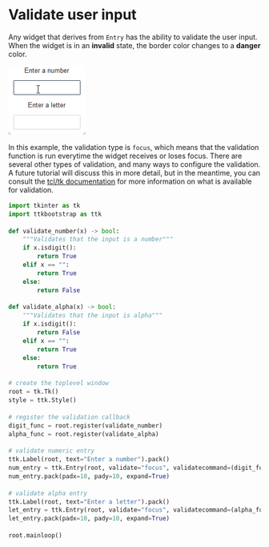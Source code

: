 # Validate user input

Any widget that derives from `Entry` has the ability to validate the user input. When 
the widget is in an **invalid** state, the border color changes to a **danger** color.

![invalid entry](../assets/cookbook/entry-validation.gif)

In this example, the validation type is `focus`, which means that the validation
function is run everytime the widget receives or loses focus. There are several
other types of validation, and many ways to configure the validation. A future
tutorial will discuss this in more detail, but in the meantime, you can consult
the [tcl/tk documentation](https://tcl.tk/man/tcl8.6/TkCmd/ttk_entry.htm) for more 
information on what is available for validation.

```python
import tkinter as tk
import ttkbootstrap as ttk

def validate_number(x) -> bool:
    """Validates that the input is a number"""
    if x.isdigit():
        return True
    elif x == "":
        return True
    else:
        return False

def validate_alpha(x) -> bool:
    """Validates that the input is alpha"""
    if x.isdigit():
        return False
    elif x == "":
        return True
    else:
        return True

# create the toplevel window
root = tk.Tk()
style = ttk.Style()

# register the validation callback
digit_func = root.register(validate_number)
alpha_func = root.register(validate_alpha)

# validate numeric entry
ttk.Label(root, text="Enter a number").pack()
num_entry = ttk.Entry(root, validate="focus", validatecommand=(digit_func, '%P'))
num_entry.pack(padx=10, pady=10, expand=True)

# validate alpha entry
ttk.Label(root, text="Enter a letter").pack()
let_entry = ttk.Entry(root, validate="focus", validatecommand=(alpha_func, '%P'))
let_entry.pack(padx=10, pady=10, expand=True)

root.mainloop()
```